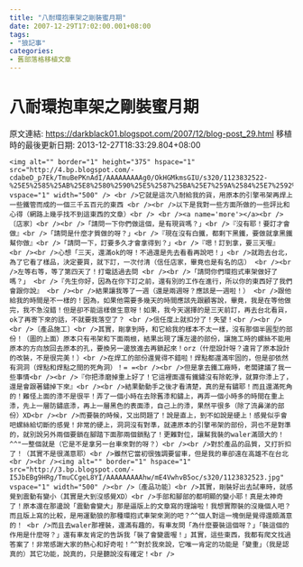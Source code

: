 ```yaml
---
title: "八耐環抱車架之剛裝蜜月期"
date: 2007-12-29T17:02:00.001+08:00
tags: 
- "狼記事"
categories:
- 舊部落格移植文章
---
```


# 八耐環抱車架之剛裝蜜月期

原文連結: https://darkblack01.blogspot.com/2007/12/blog-post_29.html
移植時的最後更新日期: 2013-12-27T18:33:29.804+08:00

    <img alt="" border="1" height="375" hspace="1" src="http://4.bp.blogspot.com/-cdabeD_p7Ek/TmuBePKnAdI/AAAAAAAAAg0/OkHGMkmsGIU/s320/1123832522-%25E5%2585%25AB%25E8%2580%2590%25E5%2587%25BA%25E7%259A%2584%25E7%2592%25B0%25E6%258A%25B1%25E5%25BC%258F%25E8%25BB%258A%25E6%259E%25B6.jpg" vspace="1" width="500" /> <br />它就是這次八耐給我的貨，用原本的引擎弔架再焊上一些鐵管而成的一個三千五百元的東西 <br /><br />以下是我對一些方面所做的一些評比和心得（網路上幾乎找不到這東西的文章）<br /> <br /><a name='more'></a><br />〔店家〕<br /><br />「請問一下你們做這個，是有現貨嗎？」<br />『沒有耶！要訂才會做』<br />「請問是什麼才質做的呀？」<br />『現在沒有白鐵，都剩下黑鐵，要做就拿黑鐵幫你做』<br />「請問一下，訂要多久才會拿得到？」<br />『嗯！訂到拿，要三天喔』 <br /><br />心想「三天，還滿ok的呀！不過還是先去看看再說吧！」<br />就跑去台北，為了它看了樣品，決定要買，就下訂，一次付清（信任店家，畢竟也是有名的店） <br /><br />左等右等，等了第四天了！打電話過去問 <br /><br />「請問你們環抱式車架做好了嗎？」 <br />『先生你好，因為在你下訂之前，還有別的工作在進行，所以你的東西好了我們會跟你說』 <br /><br />結果讓我等了一週（還是兩週呀？應該是一週啦！） <br />跟他給我的時間是不一樣的！因為，如果他需要多幾天的時間應該先跟顧客說，畢竟，我是在等他做完，我不急沒錯！但是卻不能這樣做生意呀！如果，我今天選擇的是三天前訂，再去台北看貨，ok了再寄下來的話，不就要我落空了？ <br />信任度上就扣分了！失望！<br /><br /><br />〔產品施工〕<br />其實，剛拿到時，和它給我的樣本不太一樣，沒有那個半圓型的部份！（圖的上面）原本只有弔架和下面兩根，結果出現了護左邊的部份，讓施工時的螺絲不能用原本的方向放回去原本的孔，要換另一邊放進去再鎖起來！orz（什麼設計呀？違背了原本設計的改裝，不是很完美！）<br />在焊工的部份還覺得不錯啦！焊點都還滿牢固的，但是卻依然有洞洞（焊點和焊點之間的死角洞）！= =<br /><br />但是拿去鐵工廠時，老闆建議了我一些事情<br /><br />『你把潻磨掉重上好了！它這裡面還有鐵鏽沒有除乾淨，就算你潻上了，還是會跟著鏽掉下來』<br /><br />結果動動手之後才看清楚，真的是有鏽耶！而且還滿死角的！難怪上面的潻不是很平！弄了一個小時在去除舊潻和鏽上，再弄一個小時多的時間在重上潻，先上一層防鏽底潻，再上一層黑色的表面潻，自己上的潻，果然平很多（除了流鼻涕的部份）XD<br /><br />而要裝的時候，又出問題了！說是直上，到不如說是硬上！感覺似乎會吧螺絲給切斷的感覺！非常的硬上，洞洞沒有對準，就連原本的引擎弔架的部份，洞也不是對準的，就別說另外兩個要鎖在腳踏下面那兩個鎖點了！更難對位，讓幫我裝的waler滿頭大的！^^"一整個就是（它是不是拿另一台車來對的呀？）<br /><br />對於產品的品質，又打折扣了！（其實不是很滿意耶）<br />雖然它當初很強調要留車，但是我的車卻遠在高雄不在台北<br /><br /><img alt="" border="1" hspace="1" src="http://3.bp.blogspot.com/-I5JbEBg9HRg/TmuCCgeL8YI/AAAAAAAAAhw/mE4VwhvB5oc/s320/1123832523.jpg" vspace="1" width="500" /><br />〔產品功能〕<br />其實，剛裝好出去試車時，就感覺到震動有變小（其實是大到沒感覺XD）<br />手部和腳部的都明顯的變小耶！真是太神奇了！原本還在那邊說「震動會變大」那是逼版上的文章寫的理論啦！我想實際裝的沒幾個人吧？而且版上寫的比較，是用運動狼的那種環抱式車架來測的吧？^^個人對這一塊倒是覺得還頗滿意的！ <br />而且去waler那裡裝，還滿有趣的，有車友問「為什麼要裝這個呀？」「裝這個的作用是什麼呀？」還有車友肯定的告訴我「裝了會變震喔！」其實，這些東西，我都有爬文找過答案了！非常感謝大家的熱心和好奇啦！^^對於我來說，它唯一肯定的功能是「變重」（我是認真的）其它功能，說真的，只是聽說沒有確定！<br />
